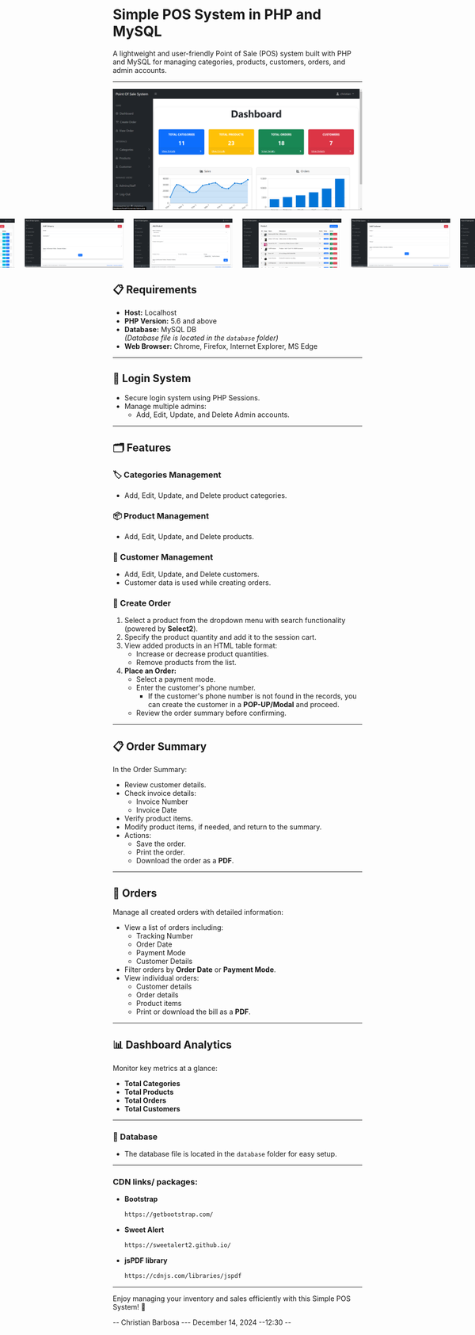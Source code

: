 # Simple POS System in PHP and MySQL

A lightweight and user-friendly Point of Sale (POS) system built with PHP and MySQL for managing categories, products, customers, orders, and admin accounts.

---
<p align="center">
  <img src="screenshots/ss1.png" alt="Dashboard" width="900px">
</p>

<div style="display: flex; justify-content: center; gap: 20px;">
   <img src="screenshots/ss2.png" alt="Create Order" width="200px">
   <img src="screenshots/ss3.png" alt="ss3" width="200px">
   <img src="screenshots/ss4.png" alt="Img" width="200px">
   <img src="screenshots/ss5.png" alt="Img" width="200px">
   <img src="screenshots/ss6.png" alt="Image" width="200px">
   <img src="screenshots/ss7.png" alt="Img" width="200px">
   <img src="screenshots/ss8.png" alt="Image" width="200px">
   <img src="screenshots/ss9.png" alt="Image" width="200px">
   <img src="screenshots/ss10.png" alt="Image" width="200px">
   <img src="screenshots/ss11.png" alt="Image" width="200px">


</div>

## 📋 Requirements
- **Host:** Localhost
- **PHP Version:** 5.6 and above
- **Database:** MySQL DB  
  _(Database file is located in the `database` folder)_
- **Web Browser:** Chrome, Firefox, Internet Explorer, MS Edge

---

## 🔐 Login System
- Secure login system using PHP Sessions.
- Manage multiple admins:
  - Add, Edit, Update, and Delete Admin accounts.

---

## 🗂 Features

### 🏷️ Categories Management
- Add, Edit, Update, and Delete product categories.

### 📦 Product Management
- Add, Edit, Update, and Delete products.

### 👤 Customer Management
- Add, Edit, Update, and Delete customers.
- Customer data is used while creating orders.

### 🛒 Create Order
1. Select a product from the dropdown menu with search functionality (powered by **Select2**).
2. Specify the product quantity and add it to the session cart.
3. View added products in an HTML table format:
   - Increase or decrease product quantities.
   - Remove products from the list.
4. **Place an Order:**
   - Select a payment mode.
   - Enter the customer's phone number.
     - If the customer's phone number is not found in the records, you can create the customer in a **POP-UP/Modal** and proceed.
   - Review the order summary before confirming.

---

## 📋 Order Summary
In the Order Summary:
- Review customer details.
- Check invoice details:
  - Invoice Number
  - Invoice Date
- Verify product items.
- Modify product items, if needed, and return to the summary.
- Actions:
  - Save the order.
  - Print the order.
  - Download the order as a **PDF**.

---

## 📑 Orders
Manage all created orders with detailed information:
- View a list of orders including:
  - Tracking Number
  - Order Date
  - Payment Mode
  - Customer Details
- Filter orders by **Order Date** or **Payment Mode**.
- View individual orders:
  - Customer details
  - Order details
  - Product items
  - Print or download the bill as a **PDF**.

---

## 📊 Dashboard Analytics
Monitor key metrics at a glance:
- **Total Categories**
- **Total Products**
- **Total Orders**
- **Total Customers**


---

### 💾 Database
- The database file is located in the `database` folder for easy setup.

---
### CDN links/ packages:
- **Bootstrap**
    ```bash
    https://getbootstrap.com/
- **Sweet Alert**
    ```bash
    https://sweetalert2.github.io/

- **jsPDF library**
    ```bash
    https://cdnjs.com/libraries/jspdf
---
Enjoy managing your inventory and sales efficiently with this Simple POS System! 🎉

-- Christian Barbosa --- December 14, 2024 --12:30 --

